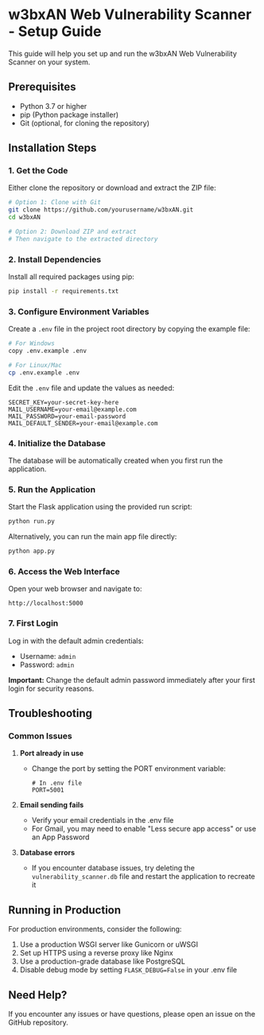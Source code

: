 # w3bxAN Web Vulnerability Scanner - Setup Guide

This guide will help you set up and run the w3bxAN Web Vulnerability Scanner on your system.

## Prerequisites

- Python 3.7 or higher
- pip (Python package installer)
- Git (optional, for cloning the repository)

## Installation Steps

### 1. Get the Code

Either clone the repository or download and extract the ZIP file:

```bash
# Option 1: Clone with Git
git clone https://github.com/yourusername/w3bxAN.git
cd w3bxAN

# Option 2: Download ZIP and extract
# Then navigate to the extracted directory
```

### 2. Install Dependencies

Install all required packages using pip:

```bash
pip install -r requirements.txt
```

### 3. Configure Environment Variables

Create a `.env` file in the project root directory by copying the example file:

```bash
# For Windows
copy .env.example .env

# For Linux/Mac
cp .env.example .env
```

Edit the `.env` file and update the values as needed:

```
SECRET_KEY=your-secret-key-here
MAIL_USERNAME=your-email@example.com
MAIL_PASSWORD=your-email-password
MAIL_DEFAULT_SENDER=your-email@example.com
```

### 4. Initialize the Database

The database will be automatically created when you first run the application.

### 5. Run the Application

Start the Flask application using the provided run script:

```bash
python run.py
```

Alternatively, you can run the main app file directly:

```bash
python app.py
```

### 6. Access the Web Interface

Open your web browser and navigate to:

```
http://localhost:5000
```

### 7. First Login

Log in with the default admin credentials:
- Username: `admin`
- Password: `admin`

**Important:** Change the default admin password immediately after your first login for security reasons.

## Troubleshooting

### Common Issues

1. **Port already in use**
   - Change the port by setting the PORT environment variable:
     ```
     # In .env file
     PORT=5001
     ```

2. **Email sending fails**
   - Verify your email credentials in the .env file
   - For Gmail, you may need to enable "Less secure app access" or use an App Password

3. **Database errors**
   - If you encounter database issues, try deleting the `vulnerability_scanner.db` file and restart the application to recreate it

## Running in Production

For production environments, consider the following:

1. Use a production WSGI server like Gunicorn or uWSGI
2. Set up HTTPS using a reverse proxy like Nginx
3. Use a production-grade database like PostgreSQL
4. Disable debug mode by setting `FLASK_DEBUG=False` in your .env file

## Need Help?

If you encounter any issues or have questions, please open an issue on the GitHub repository.